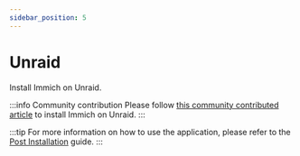 ```yaml
---
sidebar_position: 5
---
```


# Unraid

Install Immich on Unraid.

:::info Community contribution
Please follow [this community contributed article](https://mfaz.dev/posts/immich-unraid/) to install Immich on Unraid.
:::

:::tip
For more information on how to use the application, please refer to the [Post Installation](/docs/usage/post-installation) guide.
:::